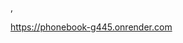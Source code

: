 <!-- Link to depployed application : 
https://phonebook-g445.onrender.com-->,
https://phonebook-g445.onrender.com
